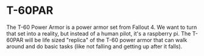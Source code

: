 # T-60PAR
The T-60 Power Armor is a power armor set from Fallout 4. We want to turn that set into a reality, but instead of a human pilot, it's a raspberry pi. The T-60PAR will be life sized "replica" of the T-60 power armor that can walk around and do basic tasks (like not falling and getting up after it falls).
